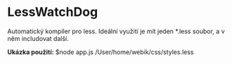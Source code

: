 LessWatchDog
============

Automatický kompiler pro less. Ideální využití je mít jeden *.less soubor, a v něm includovat další.

**Ukázka použití:**
$node app.js /User/home/webik/css/styles.less